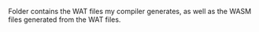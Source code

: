 Folder contains the WAT files my compiler generates, as well as the WASM files generated from the WAT files.
